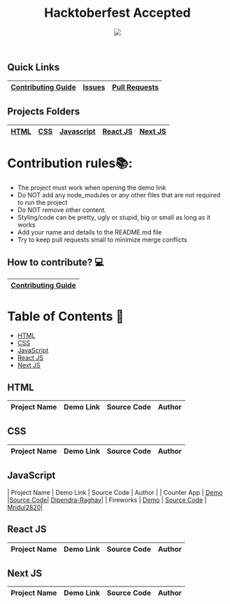 
<div align="center">
    <h1>Hacktoberfest Accepted</h1>
</div>
<p align="center">
    <img src="/assets/banner.jpg" align="center" />
</p>

<br />

## Quick Links
| <a href="CONTRIBUTING.md">Contributing Guide</a> | <a href="https://github.com/Mridul2820/Hacktoberfest2022/issues">Issues</a> | <a href="https://github.com/Mridul2820/Hacktoberfest2022/pulls">Pull Requests</a> |
| ---- | ---- | ----- |

## Projects Folders
| [HTML](/projects/html/README.md) | [CSS](/projects/css/README.md) | [Javascript](/projects/javascript/README.md) | [React JS](/projects/react-js/README.md) | [Next JS](/projects/next-js/README.md) |
| ---- | ---- | ----- | ---- | ----- |


# Contribution rules📚:
- The project must work when opening the demo link
- Do NOT add any node_modules or any other files that are not required to run the project
- Do NOT remove other content.
- Styling/code can be pretty, ugly or stupid, big or small as long as it works
- Add your name and details to the README.md file
- Try to keep pull requests small to minimize merge conflicts

## How to contribute? 💻
| <a href="CONTRIBUTING.md">Contributing Guide</a> |
| ----- |



# Table of Contents 📜

- [HTML](#html)
- [CSS](#css)
- [JavaScript](#javascript)
- [React JS](#react-js)
- [Next JS](#next-js)

## HTML
| Project Name | Demo Link | Source Code | Author |
| --- | --- | --- | --- |

## CSS
| Project Name | Demo Link | Source Code | Author |
| --- | --- | --- | --- |

## JavaScript
| Project Name | Demo Link | Source Code | Author |
| Counter App | [Demo](https://dipendra-raghav.github.io/counter/) |[Source Code](/projects/javascript/Counter)| [Dipendra-Raghav](https://github.com/Dipendra-Raghav)|
| Fireworks | [Demo](https://mridul2820.github.io/CSS-Vanila-JS-Projects/Vanila-JS/fireworks/fire.html) | [Source Code](/projects/javascript/fireworks) | [Mridul2820](https://github.com/Mridul2820)|


## React JS
| Project Name | Demo Link | Source Code | Author |
| --- | --- | --- | --- |

## Next JS
| Project Name | Demo Link | Source Code | Author |
| --- | --- | --- | --- |

